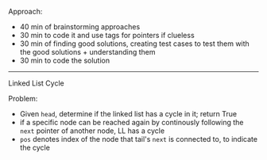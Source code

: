 Approach:
- 40 min of brainstorming approaches
- 30 min to code it and use tags for pointers if clueless
- 30 min of finding good solutions, creating test cases to test them with the good solutions + understanding them
- 30 min to code the solution

--------

Linked List Cycle

Problem:
- Given `head`, determine if the linked list has a cycle in it; return True
- if a specific node can be reached again by continously following the `next` pointer of another node, LL has a cycle
- `pos` denotes index of the node that tail's `next` is connected to, to indicate the cycle